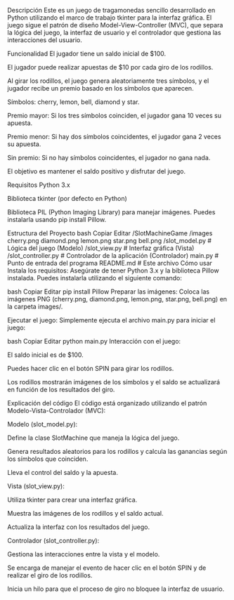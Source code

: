 Descripción
Este es un juego de tragamonedas sencillo desarrollado en Python utilizando el marco de trabajo tkinter para la interfaz gráfica. El juego sigue el patrón de diseño Model-View-Controller (MVC), que separa la lógica del juego, la interfaz de usuario y el controlador que gestiona las interacciones del usuario.

Funcionalidad
El jugador tiene un saldo inicial de $100.

El jugador puede realizar apuestas de $10 por cada giro de los rodillos.

Al girar los rodillos, el juego genera aleatoriamente tres símbolos, y el jugador recibe un premio basado en los símbolos que aparecen.

Símbolos: cherry, lemon, bell, diamond y star.

Premio mayor: Si los tres símbolos coinciden, el jugador gana 10 veces su apuesta.

Premio menor: Si hay dos símbolos coincidentes, el jugador gana 2 veces su apuesta.

Sin premio: Si no hay símbolos coincidentes, el jugador no gana nada.

El objetivo es mantener el saldo positivo y disfrutar del juego.

Requisitos
Python 3.x

Biblioteca tkinter (por defecto en Python)

Biblioteca PIL (Python Imaging Library) para manejar imágenes. Puedes instalarla usando pip install Pillow.

Estructura del Proyecto
bash
Copiar
Editar
/SlotMachineGame
    /images
        cherry.png
        diamond.png
        lemon.png
        star.png
        bell.png
    /slot_model.py        # Lógica del juego (Modelo)
    /slot_view.py         # Interfaz gráfica (Vista)
    /slot_controller.py   # Controlador de la aplicación (Controlador)
    main.py               # Punto de entrada del programa
    README.md             # Este archivo
Cómo usar
Instala los requisitos: Asegúrate de tener Python 3.x y la biblioteca Pillow instalada. Puedes instalarla utilizando el siguiente comando:

bash
Copiar
Editar
pip install Pillow
Preparar las imágenes: Coloca las imágenes PNG (cherry.png, diamond.png, lemon.png, star.png, bell.png) en la carpeta images/.

Ejecutar el juego: Simplemente ejecuta el archivo main.py para iniciar el juego:

bash
Copiar
Editar
python main.py
Interacción con el juego:

El saldo inicial es de $100.

Puedes hacer clic en el botón SPIN para girar los rodillos.

Los rodillos mostrarán imágenes de los símbolos y el saldo se actualizará en función de los resultados del giro.

Explicación del código
El código está organizado utilizando el patrón Modelo-Vista-Controlador (MVC):

Modelo (slot_model.py):

Define la clase SlotMachine que maneja la lógica del juego.

Genera resultados aleatorios para los rodillos y calcula las ganancias según los símbolos que coinciden.

Lleva el control del saldo y la apuesta.

Vista (slot_view.py):

Utiliza tkinter para crear una interfaz gráfica.

Muestra las imágenes de los rodillos y el saldo actual.

Actualiza la interfaz con los resultados del juego.

Controlador (slot_controller.py):

Gestiona las interacciones entre la vista y el modelo.

Se encarga de manejar el evento de hacer clic en el botón SPIN y de realizar el giro de los rodillos.

Inicia un hilo para que el proceso de giro no bloquee la interfaz de usuario.

